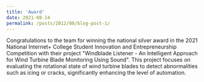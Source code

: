 ```yaml
---
title: 'Award'
date: 2021-08-14
permalink: /posts/2012/08/blog-post-1/
---
```


Congratulations to the team for winning the national silver award in the 2021 National Internet+ College Student Innovation and Entrepreneurship Competition with their project "Windblade Listener - An Intelligent Approach for Wind Turbine Blade Monitoring Using Sound". This project focuses on evaluating the rotational state of wind turbine blades to detect abnormalities such as icing or cracks, significantly enhancing the level of automation.
